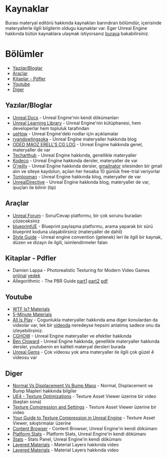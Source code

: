 # Kaynaklar
Burası materyal editörü hakkında kaynakları barındıran bölümdür, içerisinde materyallerle ilgili bilgilerin oldugu kaynaklar var. Eger Unreal Engine hakkında bütün kaynaklara ulaşmak istiyorsanız [buraya](../../../Kaynaklar) bakabilirsiniz.


# Bölümler

* [Yazılar/Bloglar](#yazılarbloglar)
* [Araçlar](#araçlar)
* [Kitaplar - Pdfler](#kitaplar---pdfler)
* [Youtube](#youtube)
* [Diger](#diger)


## Yazılar/Bloglar
* [Unreal Docs](https://docs.unrealengine.com/5.1/en-US/unreal-engine-materials/) - Unreal Engine'nin kendi dökümanları
* [Unreal Learning Library](https://dev.epicgames.com/community/learning?application=unreal_engine) - Unreal Engine'nin kütüphanesi, hem developerlar hem topluluk tarafından
* [ueHow](https://uehow.web.fc2.com/Contents/Eng/Home/Root/Cone/Home.html) - Unreal Engine'deki nodlar için açıklamalar
* [ryandowlingsoka](https://ryandowlingsoka.com/unreal/) - Unreal Engine materyaller hakkında blog
* [ODED MAOZ ERELL'S CG LOG](https://odederell3d.blog/category/unreal-engine/) - Unreal Engine hakkında genel, materyaller de var
* [Techarthub](https://www.techarthub.com/) - Unreal Engine hakkında, genellikle materyaller
* [Kodeco](https://www.kodeco.com/library?q=unreal+engine) - Unreal Engine hakkında dersler, materyaller de var
* [O'reilly](https://www.oreilly.com/start-trial/) - Unreal Engine hakkında dersler, [gmailnator](https://www.emailnator.com/) sitesinden bir gmail alın ve siteye kaydolun, açılan her hesaba 10 günlük free-trial veriyorlar
* [Tomlooman](https://www.tomlooman.com/tag/materials/) - Unreal Engine hakkında blog, materyaller de var
* [UnrealDirective](https://www.unrealdirective.com/) - Unreal Engine hakkında blog, materyaller de var, ipuçları ile bilinir (tip)

## Araçlar
* [Unreal Forum](https://forums.unrealengine.com/search) - Soru/Cevap platformu, bir çok sorunu buradan çözeceksiniz
* [blueprintUE](https://blueprintue.com/) - Blueprint paylaşma platformu, arama yaparak bir sürü blueprint koduna ulaşabilirsiniz (materyaller de dahil)
* [Style Guide](https://github.com/Allar/ue5-style-guide/tree/v2) - Unreal engine convention (gelenek) leri ile ilgili bir kaynak, düzen ve dizayn ile ilgili, isimlendirmeler falan

## Kitaplar - Pdfler
* Damien Lappa - Photorealistic Texturing for Modern Video Games [orijinal](https://www.theseus.fi/bitstream/handle/10024/136545/Lappa_Damien.pdf) [yedek](https://files.catbox.moe/wdvfvj.pdf)
* Allegorithmic - The PBR Guide [part1](https://substance3d.adobe.com/tutorials/courses/the-pbr-guide-part-1) [part2](https://substance3d.adobe.com/tutorials/courses/the-pbr-guide-part-2) [pdf](https://files.catbox.moe/jjl5tn.pdf)

## Youtube
* [WTF Is? Materials](https://www.youtube.com/playlist?list=PLSlkDq2rO1t7Guw6DbhNVDXRxw6EtLOoF)
* [5-Minute Materials](https://www.youtube.com/playlist?list=PLUi8nuTUEtTvrcISNaNpZwtxpQbyaBstT)
* [All Is Play](https://www.youtube.com/@AllIsPlay/videos) - Çogunlukla materyaller hakkında ama diger konulardan da videolar var, tek bir [videoda](https://www.youtube.com/watch?v=BtHgF_VmaSI) neredeyse hepsini anlatmış sadece onu da izleyebilirsiniz.
* [CGHOW](https://www.youtube.com/@cghow/videos) - Unreal Engine materyaller ve efektler hakkında
* [Ben Cloward](https://www.youtube.com/@BenCloward/playlists) - Unreal Engine hakkında, genellikle materyaller hakkında dersler, youtubenin en kaliteli materyal dersleri burada
* [Unreal Gems](https://www.youtube.com/@UnrealGems/videos) - Çok videosu yok ama materyaller ile ilgili çok güzel 4 videosu var

## Diger
* [Normal Vs Displacement Vs Bump Maps](https://www.cgdirector.com/normal-vs-displacement-vs-bump-maps/) - Normal, Displacement ve Bump Mapleri hakkında bilgiler
* [UE4 - Texture Optimizations](https://www.youtube.com/watch?v=wFhHsPrHvN4) - Texture Asset Viewer üzerine bir video (baştan sona)
* [Texture Compression and Settings](https://www.youtube.com/watch?v=h95X255NhOo) - Texture Asset Viewer üzerine bir video
* [Your Guide to Texture Compression in Unreal Engine](https://www.techarthub.com/your-guide-to-texture-compression-in-unreal-engine/) - Texture Asset Viewer, sıkıştırmalar üzerine
* [Content Browser](https://docs.unrealengine.com/5.1/en-US/content-browser-in-unreal-engine/) - Content Browser, Unreal Engine'in kendi dökümanı
* [Platform Stats](https://docs.unrealengine.com/5.1/en-US/unreal-engine-material-editor-ui/#platformstats) - Platform Stats, Unreal Engine'in kendi dökümanı
* [Stats](https://docs.unrealengine.com/5.1/en-US/unreal-engine-material-editor-ui/#statspanel) - Stats Panel, Unreal Engine'in kendi dökümanı
* [Layered Materials](https://www.youtube.com/watch?v=UZghyZLzRyM) - Material Layers hakkında video
* [Layered Materials](https://www.youtube.com/watch?v=ViBUxByc4gw) - Material Layers hakkında video






